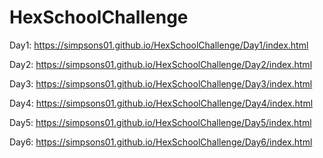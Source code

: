 # HexSchoolChallenge


Day1: https://simpsons01.github.io/HexSchoolChallenge/Day1/index.html

Day2: https://simpsons01.github.io/HexSchoolChallenge/Day2/index.html

Day3: https://simpsons01.github.io/HexSchoolChallenge/Day3/index.html

Day4: https://simpsons01.github.io/HexSchoolChallenge/Day4/index.html

Day5: https://simpsons01.github.io/HexSchoolChallenge/Day5/index.html

Day6: https://simpsons01.github.io/HexSchoolChallenge/Day6/index.html
